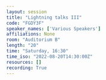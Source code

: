 ```yaml
---
layout: session
title: "Lightning talks III"
code: "FGDY3F"
speaker_names: ['Various Speakers']
affiliations: None
room: "Auditorium B"
length: "20"
time: "Saturday, 16:30"
time_iso: "2022-08-20T14:30:00Z"
resources: []
recording: True
---
```





